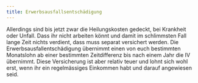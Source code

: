 ```yaml
---
title: Erwerbsausfallsentschädigung
---
```


Allerdings sind bis jetzt zwar die Heilungskosten gedeckt, bei Krankheit oder Unfall. Dass ihr nicht arbeiten könnt und damit im schlimmsten Fall lange Zeit nichts verdient, dass muss separat versichert werden. Die Erwerbsausfallentschädigung übernimmt einen von euch bestimmten Monatslohn ab einer bestimmten Zeitdifferenz bis nach einem Jahr die IV übernimmt. Diese Versicherung ist aber relativ teuer und lohnt sich wohl erst, wenn ihr ein regelmässiges Einkommen habt und darauf angewiesen seid.
